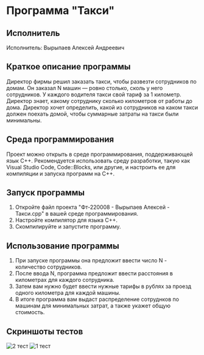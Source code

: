 # Программа "Такси"

## Исполнитель
Исполнитель: Вырыпаев Алексей Андреевич

## Краткое описание программы
Директор фирмы решил заказать такси, чтобы развезти сотрудников по домам. Он заказал N машин — ровно столько, сколь у него сотрудников. У каждого водителя такси свой тариф за 1 километр. Директор знает, какому сотруднику сколько километров от работы до дома. Директор хочет определить, какой из сотрудников на каком такси должен поехать домой, чтобы суммарные затраты на такси были минимальны. 

## Среда программирования
Проект можно открыть в среде программирования, поддерживающей язык C++. Рекомендуется использовать среду разработки, такую как Visual Studio Code, Code::Blocks, или другие, и настроить ее для компиляции и запуска программ на C++.

## Запуск программы
1. Откройте файл проекта "Фт-220008 - Вырыпаев Алексей - Такси.cpp" в вашей среде программирования.
2. Настройте компилятор для языка C++.
3. Скомпилируйте и запустите программу.

## Использование программы
1. При запуске программы она предложит ввести число N - количество сотрудников.
2. После ввода N, программа предложит ввести расстояния в километрах для каждого сотрудника.
3. Затем вам нужно будет ввести нужные тарифы в рублях за проезд одного километра для каждой машины.
4. В итоге программа вам выдаст распределение сотруднков по машинам для минимальных затрат, а также укажет общую стоимость.

## Скриншоты тестов
![2 тест](https://github.com/VyrypaevAleksei/Lab8/assets/146480799/94d484a6-f5bf-4a72-919c-233f9131c459)
![1 тест](https://github.com/VyrypaevAleksei/Lab8/assets/146480799/f0cd6d8a-8fd7-4193-be65-3ea2ab3015cd)
